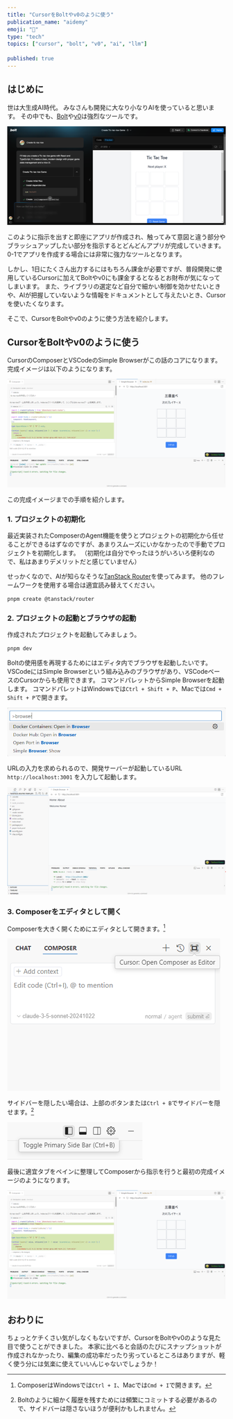 ```yaml
---
title: "CursorをBoltやv0のように使う"
publication_name: "aidemy"
emoji: "🤖"
type: "tech"
topics: ["cursor", "bolt", "v0", "ai", "llm"]

published: true
---
```


## はじめに

世は大生成AI時代。
みなさんも開発に大なり小なりAIを使っていると思います。
その中でも、[Bolt](https://bolt.new/)や[v0](https://v0.dev/)は強烈なツールです。

![Boltのデモ画像](/images/cursor-as-bolt/bolt.png)

このように指示を出すと即座にアプリが作成され、触ってみて意図と違う部分やブラッシュアップしたい部分を指示するとどんどんアプリが完成していきます。
0-1でアプリを作成する場合には非常に強力なツールとなります。

しかし、1日にたくさん出力するにはもちろん課金が必要ですが、普段開発に使用しているCursorに加えてBoltやv0にも課金するとなるとお財布が気になってしまいます。
また、ライブラリの選定など自分で細かい制御を効かせたいときや、AIが把握していないような情報をドキュメントとして与えたいとき、Cursorを使いたくなります。

そこで、CursorをBoltやv0のように使う方法を紹介します。

## CursorをBoltやv0のように使う

CursorのComposerとVSCodeのSimple Browserがこの話のコアになります。
完成イメージは以下のようになります。

![完成イメージ](/images/cursor-as-bolt/tic-tac-toe.png)

この完成イメージまでの手順を紹介します。

### 1. プロジェクトの初期化

最近実装されたComposerのAgent機能を使うとプロジェクトの初期化から任せることができるはずなのですが、あまりスムーズにいかなかったので手動でプロジェクトを初期化します。
（初期化は自分でやったほうがいろいろ便利なので、私はあまりデメリットだと感じていません）

せっかくなので、AIが知らなそうな[TanStack Router](https://tanstack.com/router/latest)を使ってみます。
他のフレームワークを使用する場合は適宜読み替えてください。

```sh
pnpm create @tanstack/router
```

### 2. プロジェクトの起動とブラウザの起動

作成されたプロジェクトを起動してみましょう。

```sh
pnpm dev
```

Boltの使用感を再現するためにはエディタ内でブラウザを起動したいです。
VSCodeにはSimple Browserという組み込みのブラウザがあり、VSCodeベースのCursorからも使用できます。
コマンドパレットからSimple Browserを起動します。
コマンドパレットはWindowsでは`Ctrl + Shift + P`、Macでは`Cmd + Shift + P`で開きます。

![Simple Browserの起動](/images/cursor-as-bolt/launch-simple-browser.png)

URLの入力を求められるので、開発サーバーが起動しているURL `http://localhost:3001` を入力して起動します。

![Simple Browserの表示](/images/cursor-as-bolt/simple-browser.png)

### 3. Composerをエディタとして開く

Composerを大きく開くためにエディタとして開きます。[^open-composer]

[^open-composer]: ComposerはWindowsでは`Ctrl + I`、Macでは`Cmd + I`で開きます。

![Composerをエディタとして開く](/images/cursor-as-bolt/open-composer-as-editor.png)

サイドバーを隠したい場合は、上部のボタンまたは`Ctrl + B`でサイドバーを隠せます。[^frequent-commit]

[^frequent-commit]: Boltのように細かく履歴を残すためには頻繁にコミットする必要があるので、サイドバーは隠さないほうが便利かもしれません。

![サイドバーを隠す](/images/cursor-as-bolt/hide-sidebar.png)

最後に適宜タブをペインに整理してComposerから指示を行うと最初の完成イメージのようになります。

![完成イメージ](/images/cursor-as-bolt/tic-tac-toe.png)

## おわりに

ちょっとケチくさい気がしなくもないですが、CursorをBoltやv0のような見た目で使うことができました。
本家に比べると会話のたびにスナップショットが作成されなかったり、編集の成功率だったり劣っているところはありますが、軽く使う分には気楽に使えていいんじゃないでしょうか！
